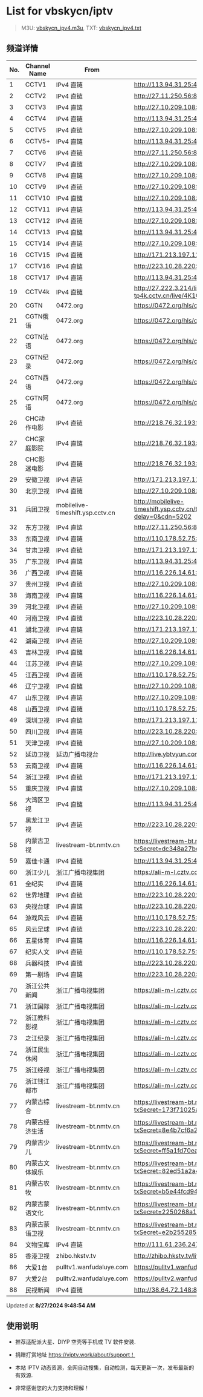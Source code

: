 # List for **vbskycn/iptv**

> M3U: [vbskycn_ipv4.m3u](./vbskycn_ipv4.m3u ), TXT: [vbskycn_ipv4.txt](./txt/vbskycn_ipv4.txt )

## 频道详情

| No. | Channel Name | From | Source |
| --- | ------------ | ---- | ------ |
| 1 | CCTV1 | IPv4 直链 | <http://113.94.31.25:4022/udp/239.77.1.17:5146> |
| 2 | CCTV2 | IPv4 直链 | <http://27.11.250.56:8001/udp/225.0.4.132:7980> |
| 3 | CCTV3 | IPv4 直链 | <http://27.10.209.108:8003/udp/225.0.4.142:7980> |
| 4 | CCTV4 | IPv4 直链 | <http://113.94.31.25:4022/udp/239.77.1.163:5146> |
| 5 | CCTV5 | IPv4 直链 | <http://27.10.209.108:8003/udp/225.0.4.143:7980> |
| 6 | CCTV5+ | IPv4 直链 | <http://113.94.31.25:4022/udp/239.77.0.87:5146> |
| 7 | CCTV6 | IPv4 直链 | <http://27.11.250.56:8001/udp/225.0.4.144:7980> |
| 8 | CCTV7 | IPv4 直链 | <http://27.10.209.108:8003/udp/225.0.4.127:7980> |
| 9 | CCTV8 | IPv4 直链 | <http://27.10.209.108:8003/udp/225.0.4.137:7980> |
| 10 | CCTV9 | IPv4 直链 | <http://27.10.209.108:8003/udp/225.0.4.131:7980> |
| 11 | CCTV10 | IPv4 直链 | <http://27.10.209.108:8003/udp/225.0.4.130:7980> |
| 12 | CCTV11 | IPv4 直链 | <http://113.94.31.25:4022/udp/239.77.1.238:5146> |
| 13 | CCTV12 | IPv4 直链 | <http://27.10.209.108:8003/udp/225.0.4.129:7980> |
| 14 | CCTV13 | IPv4 直链 | <http://113.94.31.25:4022/udp/239.77.0.188:5146> |
| 15 | CCTV14 | IPv4 直链 | <http://27.10.209.108:8003/udp/225.0.4.128:7980> |
| 16 | CCTV15 | IPv4 直链 | <http://171.213.197.11:4022/udp/239.93.0.103:5140> |
| 17 | CCTV16 | IPv4 直链 | <http://223.10.28.220:8084/udp/239.1.1.122:8122> |
| 18 | CCTV17 | IPv4 直链 | <http://113.94.31.25:4022/udp/239.77.1.121:5146> |
| 19 | CCTV4k | IPv4 直链 | <http://27.222.3.214/liveali-tp4k.cctv.cn/live/4K10M.stream/playlist.m3u8> |
| 20 | CGTN | 0472.org | <https://0472.org/hls/cgtn.m3u8> |
| 21 | CGTN俄语 | 0472.org | <https://0472.org/hls/cgtne.m3u8> |
| 22 | CGTN法语 | 0472.org | <https://0472.org/hls/cgtnf.m3u8> |
| 23 | CGTN纪录 | 0472.org | <https://0472.org/hls/cgtnd.m3u8> |
| 24 | CGTN西语 | 0472.org | <https://0472.org/hls/cgtnx.m3u8> |
| 25 | CGTN阿语 | 0472.org | <https://0472.org/hls/cgtna.m3u8> |
| 26 | CHC动作电影 | IPv4 直链 | <http://218.76.32.193:9901/tsfile/live/1020_1.m3u8> |
| 27 | CHC家庭影院 | IPv4 直链 | <http://218.76.32.193:9901/tsfile/live/1018_1.m3u8> |
| 28 | CHC影迷电影 | IPv4 直链 | <http://218.76.32.193:9901/tsfile/live/1019_1.m3u8> |
| 29 | 安徽卫视 | IPv4 直链 | <http://171.213.197.11:4022/udp/239.93.1.106:5140> |
| 30 | 北京卫视 | IPv4 直链 | <http://27.10.209.108:8003/udp/225.0.4.78:7980> |
| 31 | 兵团卫视 | mobilelive-timeshift.ysp.cctv.cn | <http://mobilelive-timeshift.ysp.cctv.cn/timeshift/ysp/2022606701/timeshift.m3u8?delay=0&cdn=5202> |
| 32 | 东方卫视 | IPv4 直链 | <http://27.11.250.56:8001/udp/225.0.4.80:7980> |
| 33 | 东南卫视 | IPv4 直链 | <http://110.178.52.75:8084/udp/239.1.1.33:8033> |
| 34 | 甘肃卫视 | IPv4 直链 | <http://171.213.197.11:4022/udp/239.93.0.81:5140> |
| 35 | 广东卫视 | IPv4 直链 | <http://113.94.31.25:4022/udp/239.77.1.19:5146> |
| 36 | 广西卫视 | IPv4 直链 | <http://116.226.14.61:4022/udp/239.45.0.5:5140> |
| 37 | 贵州卫视 | IPv4 直链 | <http://27.10.209.108:8003/udp/225.0.4.175:7980> |
| 38 | 海南卫视 | IPv4 直链 | <http://116.226.14.61:4022/udp/239.45.1.81:5140> |
| 39 | 河北卫视 | IPv4 直链 | <http://27.10.209.108:8003/udp/225.0.4.174:7980> |
| 40 | 河南卫视 | IPv4 直链 | <http://223.10.28.220:8084/udp/239.1.1.34:8034> |
| 41 | 湖北卫视 | IPv4 直链 | <http://171.213.197.11:4022/udp/239.93.0.250:5140> |
| 42 | 湖南卫视 | IPv4 直链 | <http://27.10.209.108:8003/udp/225.0.4.75:7980> |
| 43 | 吉林卫视 | IPv4 直链 | <http://116.226.14.61:4022/udp/239.45.0.6:5140> |
| 44 | 江苏卫视 | IPv4 直链 | <http://27.10.209.108:8003/udp/225.0.4.79:7980> |
| 45 | 江西卫视 | IPv4 直链 | <http://110.178.52.75:8084/udp/239.1.1.52:8052> |
| 46 | 辽宁卫视 | IPv4 直链 | <http://27.10.209.108:8003/udp/225.0.4.98:7980> |
| 47 | 山东卫视 | IPv4 直链 | <http://27.10.209.108:8003/udp/225.0.4.199:7980> |
| 48 | 山西卫视 | IPv4 直链 | <http://110.178.52.75:8084/udp/239.1.1.1:8001> |
| 49 | 深圳卫视 | IPv4 直链 | <http://171.213.197.11:4022/udp/239.93.0.182:5140> |
| 50 | 四川卫视 | IPv4 直链 | <http://223.10.28.220:8084/udp/239.1.1.29:8029> |
| 51 | 天津卫视 | IPv4 直链 | <http://27.10.209.108:8003/udp/225.0.4.82:7980> |
| 52 | 延边卫视 | 延边广播电视台 | <http://live.ybtvyun.com/video/s10006-44f040627ca1/index.m3u8> |
| 53 | 云南卫视 | IPv4 直链 | <http://116.226.14.61:4022/udp/239.45.0.4:5140> |
| 54 | 浙江卫视 | IPv4 直链 | <http://171.213.197.11:4022/udp/239.93.0.124:5140> |
| 55 | 重庆卫视 | IPv4 直链 | <http://27.10.209.108:8003/udp/225.0.4.187:7980> |
| 56 | 大湾区卫视 | IPv4 直链 | <http://113.94.31.25:4022/udp/239.77.0.215:5146> |
| 57 | 黑龙江卫视 | IPv4 直链 | <http://223.10.28.220:8084/udp/239.1.1.37:8037> |
| 58 | 内蒙古卫视 | livestream-bt.nmtv.cn | <https://livestream-bt.nmtv.cn/nmtv/2314general.m3u8?txSecret=dc348a27bd36fe1bd63562af5e7269ea&txTime=771EF880> |
| 59 | 嘉佳卡通 | IPv4 直链 | <http://113.94.31.25:4022/udp/239.77.0.179:5146> |
| 60 | 浙江少儿 | 浙江广播电视集团 | <https://ali-m-l.cztv.com/channels/lantian/channel008/1080p.m3u8> |
| 61 | 全纪实 | IPv4 直链 | <http://116.226.14.61:4022/udp/239.45.3.135:5140> |
| 62 | 世界地理 | IPv4 直链 | <http://223.10.28.220:8084/udp/239.1.1.99:8099> |
| 63 | 央视台球 | IPv4 直链 | <http://223.10.28.220:8084/udp/239.1.1.100:8100> |
| 64 | 游戏风云 | IPv4 直链 | <http://110.178.52.75:8084/udp/239.1.1.83:8083> |
| 65 | 风云足球 | IPv4 直链 | <http://223.10.28.220:8084/udp/239.1.1.101:8101> |
| 66 | 五星体育 | IPv4 直链 | <http://116.226.14.61:4022/udp/239.45.3.210:5140> |
| 67 | 纪实人文 | IPv4 直链 | <http://110.178.52.75:8084/udp/239.1.1.45:8045> |
| 68 | 兵器科技 | IPv4 直链 | <http://223.10.28.220:8084/udp/239.1.1.97:8097> |
| 69 | 第一剧场 | IPv4 直链 | <http://223.10.28.220:8084/udp/239.1.1.94:8094> |
| 70 | 浙江公共新闻 | 浙江广播电视集团 | <https://ali-m-l.cztv.com/channels/lantian/channel007/1080p.m3u8> |
| 71 | 浙江国际 | 浙江广播电视集团 | <https://ali-m-l.cztv.com/channels/lantian/channel010/1080p.m3u8> |
| 72 | 浙江教科影视 | 浙江广播电视集团 | <https://ali-m-l.cztv.com/channels/lantian/channel004/1080p.m3u8> |
| 73 | 之江纪录 | 浙江广播电视集团 | <https://ali-m-l.cztv.com/channels/lantian/channel012/1080p.m3u8> |
| 74 | 浙江民生休闲 | 浙江广播电视集团 | <https://ali-m-l.cztv.com/channels/lantian/channel006/1080p.m3u8> |
| 75 | 浙江经视 | 浙江广播电视集团 | <https://ali-m-l.cztv.com/channels/lantian/channel003/1080p.m3u8> |
| 76 | 浙江钱江都市 | 浙江广播电视集团 | <https://ali-m-l.cztv.com/channels/lantian/channel002/1080p.m3u8> |
| 77 | 内蒙古综合 | livestream-bt.nmtv.cn | <https://livestream-bt.nmtv.cn/nmtv/2316general.m3u8?txSecret=173f71025a2de64458989cfb281a0a37&txTime=771E8800> |
| 78 | 内蒙古经济生活 | livestream-bt.nmtv.cn | <https://livestream-bt.nmtv.cn/nmtv/2317general.m3u8?txSecret=8e4b7cf6a2c8a75f74aef1a8a07cef43&txTime=771E8800> |
| 79 | 内蒙古少儿 | livestream-bt.nmtv.cn | <https://livestream-bt.nmtv.cn/nmtv/2318general.m3u8?txSecret=ff5a1fd70ea228ee35b0d29895f37c56&txTime=771E8800> |
| 80 | 内蒙古文体娱乐 | livestream-bt.nmtv.cn | <https://livestream-bt.nmtv.cn/nmtv/2319general.m3u8?txSecret=82ed51a2a4cbf85b62fec8ef2bfe4529&txTime=771E8800> |
| 81 | 内蒙古农牧 | livestream-bt.nmtv.cn | <https://livestream-bt.nmtv.cn/nmtv/2320general.m3u8?txSecret=b5e44fcd9473993661f17746112ad1b7&txTime=771E8800> |
| 82 | 内蒙古蒙语文化 | livestream-bt.nmtv.cn | <https://livestream-bt.nmtv.cn/nmtv/2321general.m3u8?txSecret=2250268a1d326dbbc4cbf0ba32649ca5&txTime=771E8800> |
| 83 | 内蒙古蒙语卫视 | livestream-bt.nmtv.cn | <https://livestream-bt.nmtv.cn/nmtv/2315general.m3u8?txSecret=e2b255285dd119a92c8aa5cdf00f8b84&txTime=771EF880> |
| 84 | 文物宝库 | IPv4 直链 | <http://111.61.236.247:9081/hls/64/index.m3u8> |
| 85 | 香港卫视 | zhibo.hkstv.tv | <http://zhibo.hkstv.tv/livestream/mutfysrq/playlist.m3u8> |
| 86 | 大爱1台 | pulltv1.wanfudaluye.com | <https://pulltv1.wanfudaluye.com/live/tv1.m3u8> |
| 87 | 大爱2台 | pulltv2.wanfudaluye.com | <https://pulltv2.wanfudaluye.com/live/tv2.m3u8> |
| 88 | 民视新闻 | IPv4 直链 | <http://38.64.72.148:80/hls/modn/list/4012/chunklist1.m3u8> |

Updated at **8/27/2024 9:48:54 AM**

## 使用说明

- 推荐适配派大星、DIYP 空壳等手机或 TV 软件安装.

- 捐赠打赏地址 <https://viptv.work/about/support！>

- 本站 IPTV 动态资源，全网自动搜集，自动检测，每天更新一次，发布最新的有效源.

- 非常感谢您的大力支持和理解！
